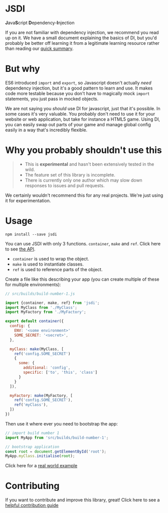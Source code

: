 # JSDI

**J**ava**S**cript **D**ependency-**I**njection

If you are not familiar with dependency injection, we recommend you read up on it. We have a small document explaining the basics of DI, but you'd probably be better off learning it from a legitimate learning resource rather than reading our [quick summary](/docs/BASICS_OF_DI.md).

# But why

ES6 introduced `import` and `export`, so Javascript doesn't actually _need_ dependency injection, but it's a good pattern to learn and use. It makes code more testable because you don't have to magically mock `import` statements, you just pass in mocked objects.

We are not saying you _should_ use DI for javascript, just that it's possible. In some cases it's very valuable. You probably don't need to use it for your website or web application, but take for instance a HTML5 game. Using DI, you can easily swap out parts of your game and manage global config easily in a way that's incredibly flexible.

# Why you probably shouldn't use this

> - This is **experimental** and hasn't been extensively tested in the wild.
> - The feature set of this library is incomplete.
> - There is currently only one author which may slow down responses to issues and pull requests.

We certainly wouldn't recommend this for any real projects. We're just using it for experimentation.

# Usage

```
npm install --save jsdi
```

You can use JSDI with only 3 functions. `container`, `make` and `ref`. Click here to see [the API](/docs/API.md).

- `container` is used to wrap the object.
- `make` is used to instantiate classes.
- `ref` is used to reference parts of the object.

Create a file like this describing your app (you can create multiple of these for multiple environments):

```js
// src/builds/build-number-1.js

import {container, make, ref} from 'jsdi';
import MyClass from './MyClass';
import MyFactory from './MyFactory';

export default container({
  config: {
    ENV: '<some environment>'
    SOME_SECRET: '<secret>',
  },

  myClass: make(MyClass, [
    ref('config.SOME_SECRET')
    {
      some: {
        additional: 'config',
        specific: ['to', 'this', 'class']
      }
    }
  ]),

  myFactory: make(MyFactory, [
    ref('config.SOME_SECRET'),
    ref('myClass'),
  ])
})
```

Then use it where ever you need to bootstrap the app:

```js
// import build number 1
import MyApp from 'src/builds/build-number-1';

// bootstrap application
const root = document.getElementById('root');
MyApp.myClass.initialise(root);
```

Click here for a [real world example](/docs/EXAMPLE.md)

# Contributing

If you want to contribute and improve this library, great! Click here to see a [helpful contribution guide](/docs/CONTRIBUTING.md)

